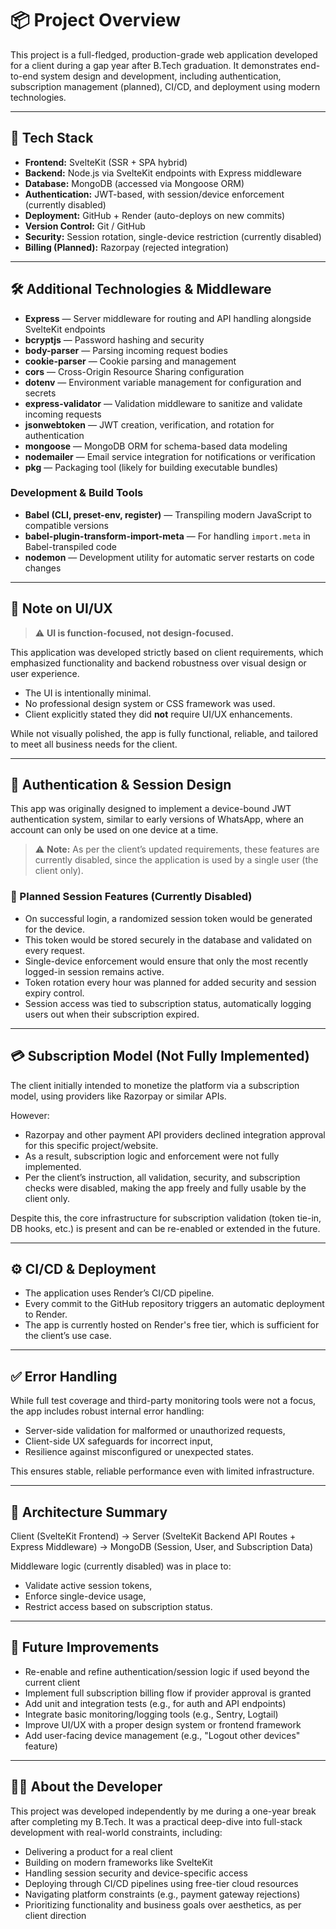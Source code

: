 # 📦 Project Overview

This project is a full-fledged, production-grade web application developed for a client during a gap year after B.Tech graduation. It demonstrates end-to-end system design and development, including authentication, subscription management (planned), CI/CD, and deployment using modern technologies.

---

## 🚀 Tech Stack

- **Frontend:** SvelteKit (SSR + SPA hybrid)  
- **Backend:** Node.js via SvelteKit endpoints with Express middleware  
- **Database:** MongoDB (accessed via Mongoose ORM)  
- **Authentication:** JWT-based, with session/device enforcement (currently disabled)  
- **Deployment:** GitHub + Render (auto-deploys on new commits)  
- **Version Control:** Git / GitHub  
- **Security:** Session rotation, single-device restriction (currently disabled)  
- **Billing (Planned):** Razorpay (rejected integration)  

---

## 🛠 Additional Technologies & Middleware

- **Express** — Server middleware for routing and API handling alongside SvelteKit endpoints  
- **bcryptjs** — Password hashing and security  
- **body-parser** — Parsing incoming request bodies  
- **cookie-parser** — Cookie parsing and management  
- **cors** — Cross-Origin Resource Sharing configuration  
- **dotenv** — Environment variable management for configuration and secrets  
- **express-validator** — Validation middleware to sanitize and validate incoming requests  
- **jsonwebtoken** — JWT creation, verification, and rotation for authentication  
- **mongoose** — MongoDB ORM for schema-based data modeling  
- **nodemailer** — Email service integration for notifications or verification  
- **pkg** — Packaging tool (likely for building executable bundles)  

### Development & Build Tools

- **Babel (CLI, preset-env, register)** — Transpiling modern JavaScript to compatible versions  
- **babel-plugin-transform-import-meta** — For handling `import.meta` in Babel-transpiled code  
- **nodemon** — Development utility for automatic server restarts on code changes  

---

## 🎨 Note on UI/UX

> ⚠️ **UI is function-focused, not design-focused.**

This application was developed strictly based on client requirements, which emphasized functionality and backend robustness over visual design or user experience.

- The UI is intentionally minimal.  
- No professional design system or CSS framework was used.  
- Client explicitly stated they did **not** require UI/UX enhancements.

While not visually polished, the app is fully functional, reliable, and tailored to meet all business needs for the client.

---

## 🔐 Authentication & Session Design

This app was originally designed to implement a device-bound JWT authentication system, similar to early versions of WhatsApp, where an account can only be used on one device at a time.

> ⚠️ **Note:** As per the client’s updated requirements, these features are currently disabled, since the application is used by a single user (the client only).

### 🔑 Planned Session Features (Currently Disabled)

- On successful login, a randomized session token would be generated for the device.  
- This token would be stored securely in the database and validated on every request.  
- Single-device enforcement would ensure that only the most recently logged-in session remains active.  
- Token rotation every hour was planned for added security and session expiry control.  
- Session access was tied to subscription status, automatically logging users out when their subscription expired.  

---

## 💳 Subscription Model (Not Fully Implemented)

The client initially intended to monetize the platform via a subscription model, using providers like Razorpay or similar APIs.

However:  
- Razorpay and other payment API providers declined integration approval for this specific project/website.  
- As a result, subscription logic and enforcement were not fully implemented.  
- Per the client’s instruction, all validation, security, and subscription checks were disabled, making the app freely and fully usable by the client only.  

Despite this, the core infrastructure for subscription validation (token tie-in, DB hooks, etc.) is present and can be re-enabled or extended in the future.

---

## ⚙️ CI/CD & Deployment

- The application uses Render’s CI/CD pipeline.  
- Every commit to the GitHub repository triggers an automatic deployment to Render.  
- The app is currently hosted on Render's free tier, which is sufficient for the client’s use case.  

---

## ✅ Error Handling

While full test coverage and third-party monitoring tools were not a focus, the app includes robust internal error handling:  
- Server-side validation for malformed or unauthorized requests,  
- Client-side UX safeguards for incorrect input,  
- Resilience against misconfigured or unexpected states.

This ensures stable, reliable performance even with limited infrastructure.

---

## 🧱 Architecture Summary

Client (SvelteKit Frontend)
->
Server (SvelteKit Backend API Routes + Express Middleware)
->
MongoDB (Session, User, and Subscription Data)



Middleware logic (currently disabled) was in place to:  
- Validate active session tokens,  
- Enforce single-device usage,  
- Restrict access based on subscription status.  

---

## 📁 Future Improvements

- Re-enable and refine authentication/session logic if used beyond the current client  
- Implement full subscription billing flow if provider approval is granted  
- Add unit and integration tests (e.g., for auth and API endpoints)  
- Integrate basic monitoring/logging tools (e.g., Sentry, Logtail)  
- Improve UI/UX with a proper design system or frontend framework  
- Add user-facing device management (e.g., "Logout other devices" feature)  

---

## 🧑‍💻 About the Developer

This project was developed independently by me during a one-year break after completing my B.Tech. It was a practical deep-dive into full-stack development with real-world constraints, including:

- Delivering a product for a real client  
- Building on modern frameworks like SvelteKit  
- Handling session security and device-specific access  
- Deploying through CI/CD pipelines using free-tier cloud resources  
- Navigating platform constraints (e.g., payment gateway rejections)  
- Prioritizing functionality and business goals over aesthetics, as per client direction  
